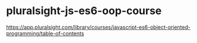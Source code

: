 # pluralsight-js-es6-oop-course
https://app.pluralsight.com/library/courses/javascript-es6-object-oriented-programming/table-of-contents
